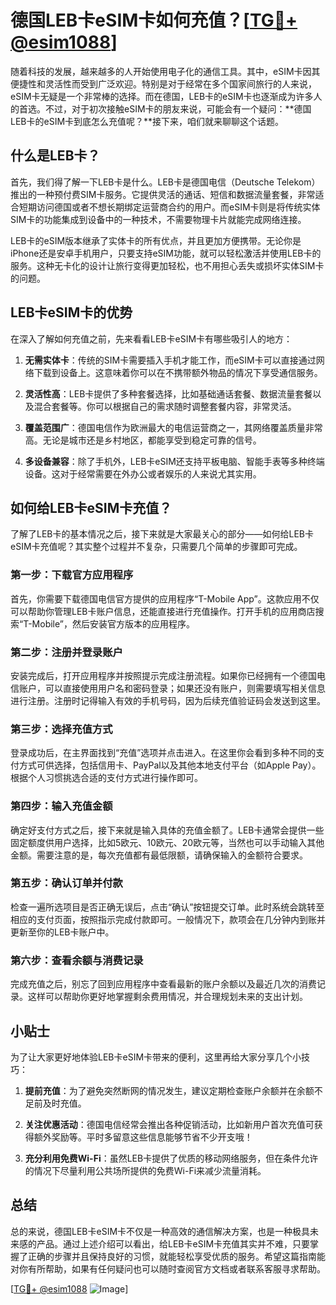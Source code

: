 # 德国LEB卡eSIM卡如何充值？[[TG💪+ @esim1088](https://t.me/s/esim1088)]

随着科技的发展，越来越多的人开始使用电子化的通信工具。其中，eSIM卡因其便捷性和灵活性而受到广泛欢迎。特别是对于经常在多个国家间旅行的人来说，eSIM卡无疑是一个非常棒的选择。而在德国，LEB卡的eSIM卡也逐渐成为许多人的首选。不过，对于初次接触eSIM卡的朋友来说，可能会有一个疑问：**德国LEB卡的eSIM卡到底怎么充值呢？**接下来，咱们就来聊聊这个话题。

## 什么是LEB卡？

首先，我们得了解一下LEB卡是什么。LEB卡是德国电信（Deutsche Telekom）推出的一种预付费SIM卡服务。它提供灵活的通话、短信和数据流量套餐，非常适合短期访问德国或者不想长期绑定运营商合约的用户。而eSIM卡则是将传统实体SIM卡的功能集成到设备中的一种技术，不需要物理卡片就能完成网络连接。

LEB卡的eSIM版本继承了实体卡的所有优点，并且更加方便携带。无论你是iPhone还是安卓手机用户，只要支持eSIM功能，就可以轻松激活并使用LEB卡的服务。这种无卡化的设计让旅行变得更加轻松，也不用担心丢失或损坏实体SIM卡的问题。

## LEB卡eSIM卡的优势

在深入了解如何充值之前，先来看看LEB卡eSIM卡有哪些吸引人的地方：

1. **无需实体卡**：传统的SIM卡需要插入手机才能工作，而eSIM卡可以直接通过网络下载到设备上。这意味着你可以在不携带额外物品的情况下享受通信服务。
   
2. **灵活性高**：LEB卡提供了多种套餐选择，比如基础通话套餐、数据流量套餐以及混合套餐等。你可以根据自己的需求随时调整套餐内容，非常灵活。

3. **覆盖范围广**：德国电信作为欧洲最大的电信运营商之一，其网络覆盖质量非常高。无论是城市还是乡村地区，都能享受到稳定可靠的信号。

4. **多设备兼容**：除了手机外，LEB卡eSIM还支持平板电脑、智能手表等多种终端设备。这对于经常需要在外办公或者娱乐的人来说尤其实用。

## 如何给LEB卡eSIM卡充值？

了解了LEB卡的基本情况之后，接下来就是大家最关心的部分——如何给LEB卡eSIM卡充值呢？其实整个过程并不复杂，只需要几个简单的步骤即可完成。

### 第一步：下载官方应用程序

首先，你需要下载德国电信官方提供的应用程序“T-Mobile App”。这款应用不仅可以帮助你管理LEB卡账户信息，还能直接进行充值操作。打开手机的应用商店搜索“T-Mobile”，然后安装官方版本的应用程序。

### 第二步：注册并登录账户

安装完成后，打开应用程序并按照提示完成注册流程。如果你已经拥有一个德国电信账户，可以直接使用用户名和密码登录；如果还没有账户，则需要填写相关信息进行注册。注册时记得输入有效的手机号码，因为后续充值验证码会发送到这里。

### 第三步：选择充值方式

登录成功后，在主界面找到“充值”选项并点击进入。在这里你会看到多种不同的支付方式可供选择，包括信用卡、PayPal以及其他本地支付平台（如Apple Pay）。根据个人习惯挑选合适的支付方式进行操作即可。

### 第四步：输入充值金额

确定好支付方式之后，接下来就是输入具体的充值金额了。LEB卡通常会提供一些固定额度供用户选择，比如5欧元、10欧元、20欧元等，当然也可以手动输入其他金额。需要注意的是，每次充值都有最低限额，请确保输入的金额符合要求。

### 第五步：确认订单并付款

检查一遍所选项目是否正确无误后，点击“确认”按钮提交订单。此时系统会跳转至相应的支付页面，按照指示完成付款即可。一般情况下，款项会在几分钟内到账并更新至你的LEB卡账户中。

### 第六步：查看余额与消费记录

完成充值之后，别忘了回到应用程序中查看最新的账户余额以及最近几次的消费记录。这样可以帮助你更好地掌握剩余费用情况，并合理规划未来的支出计划。

## 小贴士

为了让大家更好地体验LEB卡eSIM卡带来的便利，这里再给大家分享几个小技巧：

1. **提前充值**：为了避免突然断网的情况发生，建议定期检查账户余额并在余额不足前及时充值。
   
2. **关注优惠活动**：德国电信经常会推出各种促销活动，比如新用户首次充值可获得额外奖励等。平时多留意这些信息能够节省不少开支哦！

3. **充分利用免费Wi-Fi**：虽然LEB卡提供了优质的移动网络服务，但在条件允许的情况下尽量利用公共场所提供的免费Wi-Fi来减少流量消耗。

## 总结

总的来说，德国LEB卡eSIM卡不仅是一种高效的通信解决方案，也是一种极具未来感的产品。通过上述介绍可以看出，给LEB卡eSIM卡充值其实并不难，只要掌握了正确的步骤并且保持良好的习惯，就能轻松享受优质的服务。希望这篇指南能对你有所帮助，如果有任何疑问也可以随时查阅官方文档或者联系客服寻求帮助。

[[TG💪+ @esim1088](https://t.me/s/esim1088) ![Image](https://i.postimg.cc/4NQfJmqS/Snipaste-2025-05-13-00-14-12.png)]